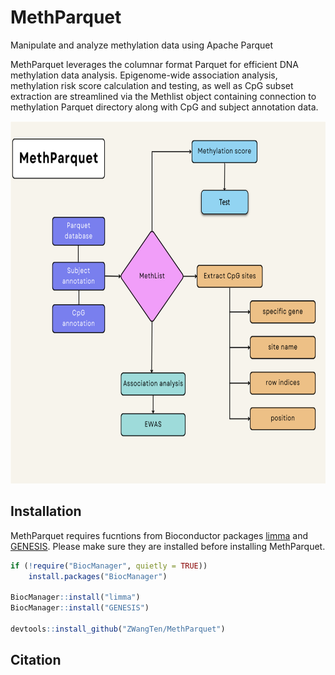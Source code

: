 
<!-- README.md is generated from README.Rmd. Please edit that file -->

# MethParquet

Manipulate and analyze methylation data using Apache Parquet

MethParquet leverages the columnar format Parquet for efficient DNA
methylation data analysis. Epigenome-wide association analysis,
methylation risk score calculation and testing, as well as CpG subset
extraction are streamlined via the Methlist object containing connection
to methylation Parquet directory along with CpG and subject annotation
data.

<img
src="https://github.com/ZWangTen/MethParquet/blob/main/man/Figure/MethParquet.png"
width="700" height="580" />

## Installation

MethParquet requires fucntions from Bioconductor packages
[limma](https://bioconductor.org/packages/release/bioc/html/limma.html)
and
[GENESIS](https://bioconductor.org/packages/release/bioc/html/GENESIS.html).
Please make sure they are installed before installing MethParquet.

``` r
if (!require("BiocManager", quietly = TRUE))
    install.packages("BiocManager")

BiocManager::install("limma")
BiocManager::install("GENESIS")

devtools::install_github("ZWangTen/MethParquet")
```

## Citation
